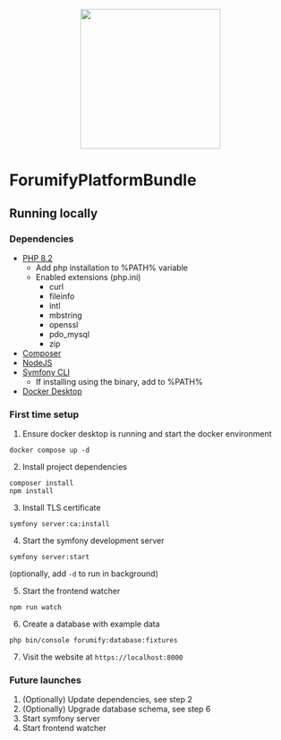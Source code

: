 <p align="center">
    <img src="./assets/images/forumify.svg" width="250" height="250">
</p>

# ForumifyPlatformBundle

## Running locally

### Dependencies

- [PHP 8.2](https://www.php.net/downloads.php)
  - Add php installation to %PATH% variable
  - Enabled extensions (php.ini)
    - curl
    - fileinfo
    - intl
    - mbstring
    - openssl
    - pdo_mysql
    - zip
- [Composer](https://getcomposer.org/download/)
- [NodeJS](https://nodejs.org/en)
- [Symfony CLI](https://symfony.com/download)
  - If installing using the binary, add to %PATH%
- [Docker Desktop](https://www.docker.com/products/docker-desktop/)

### First time setup

1. Ensure docker desktop is running and start the docker environment

```
docker compose up -d
```

2. Install project dependencies

```
composer install
npm install
```

3. Install TLS certificate

```
symfony server:ca:install
```

4. Start the symfony development server

```
symfony server:start
```
(optionally, add `-d` to run in background)

5. Start the frontend watcher

```
npm run watch
```

6. Create a database with example data

```
php bin/console forumify:database:fixtures
```

7. Visit the website at `https://localhost:8000`

### Future launches

1. (Optionally) Update dependencies, see step 2
2. (Optionally) Upgrade database schema, see step 6
3. Start symfony server
4. Start frontend watcher
